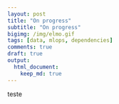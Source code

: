 ```yaml
---
layout: post
title: "On progress"
subtitle: "On progress"
bigimg: /img/elmo.gif
tags: [data, mlops, dependencies]
comments: true
draft: true
output:
  html_document:
    keep_md: true
---
```


teste
